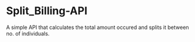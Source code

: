 # Split_Billing-API
A simple API that calculates the total amount occured and splits it between no. of individuals.
